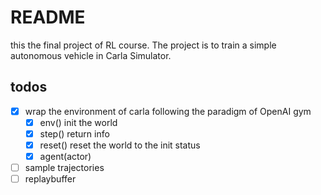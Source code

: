 # README
this the final project of RL course. The project is to train a simple autonomous vehicle in Carla Simulator.    

## todos
- [x] wrap the environment of carla following the paradigm of OpenAI gym
  - [x] env() init the world
  - [x] step() return info
  - [x] reset() reset the world to the init status
  - [x] agent(actor)

- [ ] sample trajectories
- [ ] replaybuffer